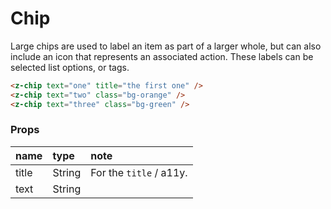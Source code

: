 # Chip

Large chips are used to label an item as part of a larger whole, but can also include an icon that represents an associated action. These labels can be selected list options, or tags.

<z-chip text="one" class="mr-2" title="the first one" />
<z-chip text="two" class="bg-orange mr-2" />
<z-chip text="three" class="bg-green" />

``` html
<z-chip text="one" title="the first one" />
<z-chip text="two" class="bg-orange" />
<z-chip text="three" class="bg-green" />
```

### Props

| name      | type    | note          |
| --------- |:------- | :------------ |
| title | String | For the `title` / a11y. |
| text | String |  |
